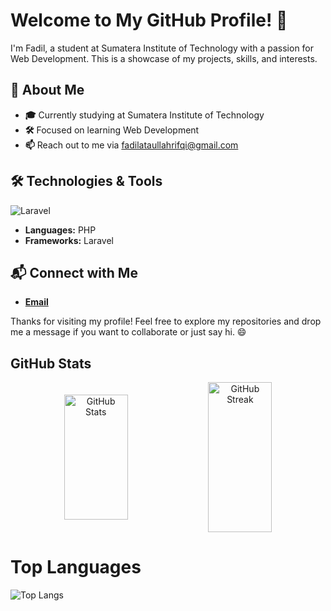 # Welcome to My GitHub Profile! 🌟

I'm Fadil, a student at Sumatera Institute of Technology with a passion for Web Development. This is a showcase of my projects, skills, and interests.

## 🚀 About Me

- **🎓** Currently studying at Sumatera Institute of Technology
- **🛠️** Focused on learning Web Development
- **📫** Reach out to me via fadilataullahrifqi@gmail.com

## 🛠️ Technologies & Tools

![Laravel](https://img.shields.io/badge/-Laravel-FF2D20?style=flat&logo=laravel&logoColor=black)

- **Languages:** PHP
- **Frameworks:** Laravel

## 📬 Connect with Me

- **[Email](fadilataullahrifqi@gmail.com)**

Thanks for visiting my profile! Feel free to explore my repositories and drop me a message if you want to collaborate or just say hi. 😄

## GitHub Stats

<p align="center">
  <img src="https://github-readme-stats.vercel.app/api?username=FadilRifqi&show_icons=true&theme=radical" alt="GitHub Stats" width="45%" height="200px" style="vertical-align: middle;">
  <img src="https://github-readme-streak-stats.herokuapp.com?user=FadilRifqi&theme=radical" alt="GitHub Streak" width="45%" height="240px" style="vertical-align: middle;">
</p>

# Top Languages

![Top Langs](https://github-readme-stats.vercel.app/api/top-langs/?username=FadilRifqi&layout=compact&theme=radical)

```

```
